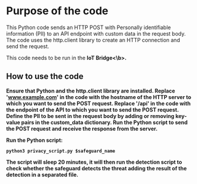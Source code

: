 # Purpose of the code
This Python code sends an HTTP POST with Personally identifiable information (PII) to an API endpoint with custom data in the request body. The code uses the http.client library to create an HTTP connection and send the request.

This code needs to be run in the <b>IoT Bridge<\b>.


## How to use the code

Ensure that Python and the http.client library are installed.
Replace 'www.example.com' in the code with the hostname of the HTTP server to which you want to send the POST request.
Replace '/api' in the code with the endpoint of the API to which you want to send the POST request.
Define the PII to be sent in the request body by adding or removing key-value pairs in the custom_data dictionary.
Run the Python script to send the POST request and receive the response from the server.


Run the Python script:

``` python3 privacy_script.py $safeguard_name ```

The script will sleep 20 minutes, it will then run the detection script to check whether the safeguard detects the threat adding the result of the detection in a separated file.
